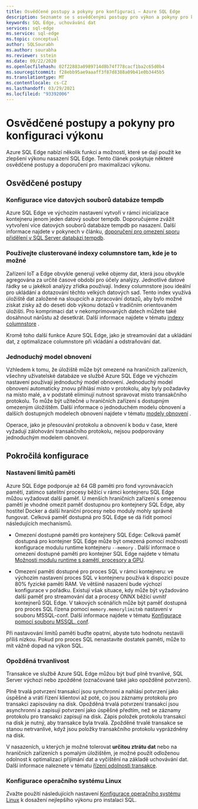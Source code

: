 ```yaml
---
title: Osvědčené postupy a pokyny pro konfiguraci – Azure SQL Edge
description: Seznamte se s osvědčenými postupy pro výkon a pokyny pro konfiguraci v Azure SQL Edge.
keywords: SQL Edge, uchovávání dat
services: sql-edge
ms.service: sql-edge
ms.topic: conceptual
author: SQLSourabh
ms.author: sourabha
ms.reviewer: sstein
ms.date: 09/22/2020
ms.openlocfilehash: 02f22883a0989714d8b74f778cacf1ba2c65d0b4
ms.sourcegitcommit: f28ebb95ae9aaaff3f87d8388a09b41e0b3445b5
ms.translationtype: MT
ms.contentlocale: cs-CZ
ms.lasthandoff: 03/29/2021
ms.locfileid: "93392006"
---
```

# <a name="performance-best-practices-and-configuration-guidelines"></a>Osvědčené postupy a pokyny pro konfiguraci výkonu

Azure SQL Edge nabízí několik funkcí a možností, které se dají použít ke zlepšení výkonu nasazení SQL Edge. Tento článek poskytuje některé osvědčené postupy a doporučení pro maximalizaci výkonu. 

## <a name="best-practices"></a>Osvědčené postupy 

### <a name="configure-multiple-tempdb-data-files"></a>Konfigurace více datových souborů databáze tempdb

Azure SQL Edge ve výchozím nastavení vytvoří v rámci inicializace kontejneru jenom jeden datový soubor tempdb. Doporučujeme zvážit vytvoření více datových souborů databáze tempdb po nasazení. Další informace najdete v pokynech v článku, [doporučení pro omezení sporu přidělení v SQL Server databázi tempdb](https://support.microsoft.com/help/2154845/recommendations-to-reduce-allocation-contention-in-sql-server-tempdb-d).

### <a name="use-clustered-columnstore-indexes-where-possible"></a>Používejte clusterované indexy columnstore tam, kde je to možné

Zařízení IoT a Edge obvykle generují velké objemy dat, která jsou obvykle agregována za určité časové období pro účely analýzy. Jednotlivé datové řádky se u jakékoli analýzy zřídka používají. Indexy columnstore jsou ideální pro ukládání a dotazování těchto velkých datových sad. Tento index využívá úložiště dat založené na sloupcích a zpracování dotazů, aby bylo možné získat zisky až do deseti dob výkonu dotazů v tradičním orientovaném úložišti. Pro komprimaci dat v nekomprimovaných datech můžete také dosáhnout nárůstu až desetkrát. Další informace najdete v tématu [indexy columnstore](/sql/relational-databases/indexes/columnstore-indexes-overview) .

Kromě toho další funkce Azure SQL Edge, jako je streamování dat a ukládání dat, z optimalizace columnstore při vkládání a odstraňování dat. 

### <a name="simple-recovery-model"></a>Jednoduchý model obnovení

Vzhledem k tomu, že úložiště může být omezené na hraničních zařízeních, všechny uživatelské databáze ve službě Azure SQL Edge ve výchozím nastavení používají jednoduchý model obnovení. Jednoduchý model obnovení automaticky znovu přihlásí místo v protokolu, aby byly požadavky na místo malé, a v podstatě eliminují nutnost spravovat místo transakčního protokolu. To může být užitečné u hraničních zařízení s dostupným omezeným úložištěm. Další informace o jednoduchém modelu obnovení a dalších dostupných modelech obnovení najdete v tématu [modely obnovení](/sql/relational-databases/backup-restore/recovery-models-sql-server) .

Operace, jako je přesouvání protokolu a obnovení k bodu v čase, které vyžadují zálohování transakčního protokolu, nejsou podporovány jednoduchým modelem obnovení.  

## <a name="advanced-configuration"></a>Pokročilá konfigurace 

### <a name="setting-memory-limits"></a>Nastavení limitů paměti

Azure SQL Edge podporuje až 64 GB paměti pro fond vyrovnávacích pamětí, zatímco satelitní procesy běžící v rámci kontejneru SQL Edge můžou vyžadovat další paměť. U menších hraničních zařízení s omezenou pamětí je vhodné omezit paměť dostupnou pro kontejnery SQL Edge, aby hostitel Docker a další hraniční procesy nebo moduly mohly správně fungovat. Celková paměť dostupná pro SQL Edge se dá řídit pomocí následujících mechanismů. 

- Omezení dostupné paměti pro kontejnery SQL Edge: Celková paměť dostupná pro kontejner SQL Edge může být omezená pomocí možnosti konfigurace modulu runtime kontejneru `--memory` . Další informace o omezení dostupné paměti pro kontejner SQL Edge najdete v tématu [Možnosti modulu runtime s pamětí, procesory a GPU](https://docs.docker.com/config/containers/resource_constraints/).

- Omezení paměti dostupné pro proces SQL v rámci kontejneru: ve výchozím nastavení proces SQL v kontejneru používá k dispozici pouze 80% fyzické paměti RAM. Ve většině nasazení bude výchozí konfigurace v pořádku. Existují však situace, kdy může být vyžadováno další paměť pro streamování dat a procesy ONNX běžící uvnitř kontejnerů SQL Edge. V takových scénářích může být paměť dostupná pro proces SQL řízena pomocí `memory.memorylimitmb` nastavení v souboru MSSQL-conf. Další informace najdete v tématu [Konfigurace pomocí souboru MSSQL. conf](configure.md#configure-by-using-an-mssqlconf-file).

Při nastavování limitů paměti buďte opatrní, abyste tuto hodnotu nestavili příliš nízkou. Pokud pro proces SQL nenastavíte dostatek paměti, může to mít vážně dopad na výkon SQL.

### <a name="delayed-durability"></a>Opožděná trvanlivost

Transakce ve službě Azure SQL Edge můžou být buď plně trvanlivé, SQL Server výchozí nebo zpožděné (označované také jako opožděné potvrzení).

Plně trvalá potvrzení transakcí jsou synchronní a nahlásí potvrzení jako úspěšné a vrátí řízení klientovi až poté, co jsou záznamy protokolu pro transakci zapisovány na disk. Opožděná trvalá potvrzení transakcí jsou asynchronní a zapisují potvrzení jako úspěšné předtím, než se záznamy protokolu pro transakci zapisují na disk. Zápis položek protokolu transakcí na disk je nutný, aby transakce byla trvalá. Zpožděné trvalé transakce se stanou netrvanlivé, když jsou položky transakčního protokolu vyprázdněny na disk. 

V nasazeních, u kterých je možné tolerovat **určitou ztrátu dat** nebo na hraničních zařízeních s pomalým úložištěm, je možné použít odloženou odolnost k optimalizaci přijímání dat a vyčištění na základě uchovávání dat. Další informace naleznete v tématu [řízení odolnosti transakce](/sql/relational-databases/logs/control-transaction-durability).


### <a name="linux-os-configurations"></a>Konfigurace operačního systému Linux 

Zvažte použití následujících nastavení [Konfigurace operačního systému Linux](/sql/linux/sql-server-linux-performance-best-practices#linux-os-configuration) k dosažení nejlepšího výkonu pro instalaci SQL.